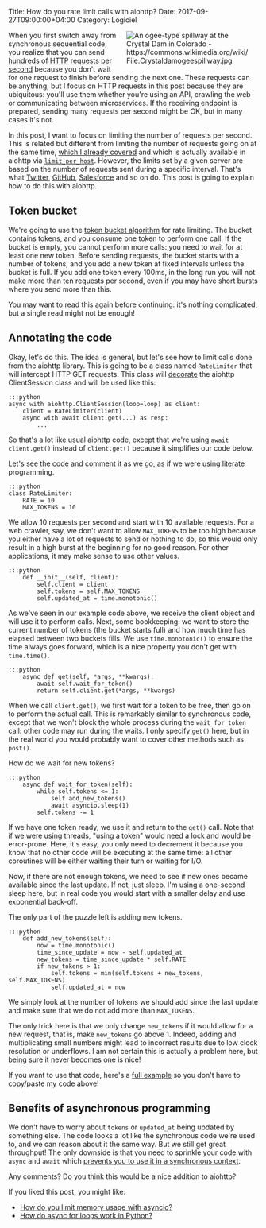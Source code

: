 Title: How do you rate limit calls with aiohttp?
Date: 2017-09-27T09:00:00+04:00
Category: Logiciel

<img title="An ogee-type spillway at the Crystal Dam in Colorado - https://commons.wikimedia.org/wiki/File:Crystaldamogeespillway.jpg" src="{filename}/images/ratelimit_dam_spillway.jpg" style="float: right; max-width: 50%; max-height: 300px; height: auto; padding: 0 1em 1em" />

When you first switch away from synchronous sequential code, you
realize that you can send [hundreds of HTTP requests per
second](https://www.artificialworlds.net/blog/2017/06/12/making-100-million-requests-with-python-aiohttp/)
because you don't wait for one request to finish before sending the
next one. These requests can be anything, but I focus on HTTP requests
in this post because they are ubiquitous: you'll use them whether
you're using an API, crawling the web or communicating between
microservices. If the receiving endpoint is prepared, sending many
requests per second might be OK, but in many cases it's not.

In this post, I want to focus on limiting the number of requests per
second. This is related but different from limiting the number of
requests going on at the same time, [which I already
covered](https://quentin.pradet.me/blog/how-do-you-limit-memory-usage-with-asyncio.html)
and which is actually available in aiohttp via
[`limit_per_host`](https://docs.aiohttp.org/en/stable/client.html#limiting-connection-pool-size).
However, the limits set by a given server are based on the number of
requests sent during a specific interval. That's what
[Twitter](https://dev.twitter.com/rest/public/rate-limiting),
[GitHub](https://developer.github.com/v3/search/#rate-limit),
[Salesforce](https://developer.salesforce.com/docs/atlas.en-us.salesforce_app_limits_cheatsheet.meta/salesforce_app_limits_cheatsheet/salesforce_app_limits_platform_api.htm)
and so on do. This post is going to explain how to do this with
aiohttp.

## Token bucket

We're going to use the [token bucket
algorithm](https://en.wikipedia.org/wiki/Token_bucket) for rate
limiting. The bucket contains tokens, and you consume one token to
perform one call. If the bucket is empty, you cannot perform more
calls: you need to wait for at least one new token. Before sending
requests, the bucket starts with a number of tokens, and you add a new
token at fixed intervals unless the bucket is full. If you add one
token every 100ms, in the long run you will not make more than ten
requests per second, even if you may have short bursts where you send
more than this.

You may want to read this again before continuing: it's nothing
complicated, but a single read might not be enough!

## Annotating the code

Okay, let's do this. The idea is general, but let's see how to limit
calls done from the aiohttp library. This is going to be a class named
`RateLimiter` that will intercept HTTP GET requests. This class will
[decorate](https://en.wikipedia.org/wiki/Decorator_pattern) the
aiohttp ClientSession class and will be used like this:


    :::python
    async with aiohttp.ClientSession(loop=loop) as client:
        client = RateLimiter(client)
        async with await client.get(...) as resp:
            ...

So that's a lot like usual aiohttp code, except that we're using
`await client.get()` instead of `client.get()` because it simplifies
our code below.

Let's see the code and comment it as we go, as if we were using
literate programming.

    :::python
    class RateLimiter:
        RATE = 10
        MAX_TOKENS = 10

We allow 10 requests per second and start with 10 available requests.
For a web crawler, say, we don't want to allow `MAX_TOKENS` to be too
high because you either have a lot of requests to send or nothing to
do, so this would only result in a high burst at the beginning for no
good reason. For other applications, it may make sense to use other
values.

    :::python
        def __init__(self, client):
            self.client = client
            self.tokens = self.MAX_TOKENS
            self.updated_at = time.monotonic()

As we've seen in our example code above, we receive the client object
and will use it to perform calls. Next, some bookkeeping: we want to
store the current number of tokens (the bucket starts full) and how
much time has elapsed between two buckets fills. We use
`time.monotonic()` to ensure the time always goes forward, which is a
nice property you don't get with `time.time()`.

    :::python
        async def get(self, *args, **kwargs):
            await self.wait_for_token()
            return self.client.get(*args, **kwargs)

When we call `client.get()`, we first wait for a token to be free,
then go on to perform the actual call. This is remarkably similar to
synchronous code, except that we won't block the whole process during
the `wait_for_token` call: other code may run during the waits. I only
specify `get()` here, but in the real world you would probably want to
cover other methods such as `post()`.

How do we wait for new tokens?

    :::python
        async def wait_for_token(self):
            while self.tokens <= 1:
                self.add_new_tokens()
                await asyncio.sleep(1)
            self.tokens -= 1

If we have one token ready, we use it and return to the `get()` call.
Note that if we were using threads, "using a token" would need a lock
and would be error-prone. Here, it's easy, you only need to decrement
it because you know that no other code will be executing at the same
time: all other coroutines will be either waiting their turn or
waiting for I/O.

Now, if there are not enough tokens, we need to see if new ones became
available since the last update. If not, just sleep. I'm using a
one-second sleep here, but in real code you would start with a smaller
delay and use exponential back-off.

The only part of the puzzle left is adding new tokens.

    :::python
        def add_new_tokens(self):
            now = time.monotonic()
            time_since_update = now - self.updated_at
            new_tokens = time_since_update * self.RATE
            if new_tokens > 1:
                self.tokens = min(self.tokens + new_tokens, self.MAX_TOKENS)
                self.updated_at = now

We simply look at the number of tokens we should add since the last
update and make sure that we do not add more than `MAX_TOKENS`.

The only trick here is that we only change `new_tokens` if it would
allow for a new request, that is, make `new_tokens` go above 1.
Indeed, adding and multiplicating small numbers might lead to
incorrect results due to low clock resolution or underflows. I am not
certain this is actually a problem here, but being sure it never
becomes one is nice!

If you want to use that code, here's a [full
example](https://gist.github.com/pquentin/5d8f5408cdad73e589d85ba509091741)
so you don't have to copy/paste my code above!

## Benefits of asynchronous programming

We don't have to worry about `tokens` or `updated_at` being updated by
something else. The code looks a lot like the synchronous code we're
used to, and we can reason about it the same way. But we still get
great throughput! The only downside is that you need to sprinkle your
code with `async` and `await` which [prevents you to use it in a
synchronous
context](https://quentin.pradet.me/blog/what-color-is-your-python-async-library.html).

Any comments? Do you think this would be a nice addition to aiohttp?

If you liked this post, you might like:

 * [How do you limit memory usage with asyncio?](https://quentin.pradet.me/blog/how-do-you-limit-memory-usage-with-asyncio.html)
 * [How do async for loops work in Python?](https://quentin.pradet.me/blog/using-asynchronous-for-loops-in-python.html)

<!-- vim: spelllang=en
-->
